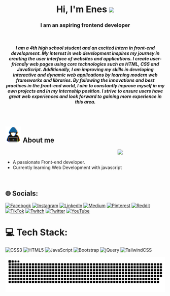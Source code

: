 <h1 align="center">Hi, I'm Enes <img src="https://media.giphy.com/media/hvRJCLFzcasrR4ia7z/giphy.gif" width="35"></h1>

<h3 align="center">I am an aspiring frontend developer</h3>
<br>
<h5 align="center">
I am a 4th high school student and an excited intern in front-end development. My interest in web development inspires my journey in creating the user interface of websites and applications. I create user-friendly web pages using core technologies such as HTML, CSS and JavaScript. Additionally, I am improving my skills in developing interactive and dynamic web applications by learning modern web frameworks and libraries. By following the innovations and best practices in the front-end world, I aim to constantly improve myself in my own projects and in my internship position. I strive to ensure users have great web experiences and look forward to gaining more experience in this area.</h5>

<br>

## <picture><img src = "https://github.com/0xAbdulKhalid/0xAbdulKhalid/raw/main/assets/mdImages/about_me.gif" width = 50px></picture> **About me**
<picture> <img align="right" src="https://github.com/raghavk16/raghavk16/blob/master/octo.gif" width = 150px></picture>
<br>
- A passionate Front-end developer.
- Currently learning Web Development with javascript
<br>


## 🌐 Socials:
[![Facebook](https://img.shields.io/badge/Facebook-%231877F2.svg?logo=Facebook&logoColor=white)](https://facebook.com/ahmetdogukankonuk) [![Instagram](https://img.shields.io/badge/Instagram-%23E4405F.svg?logo=Instagram&logoColor=white)](https://instagram.com/ahmetdogukankonuk) [![LinkedIn](https://img.shields.io/badge/LinkedIn-%230077B5.svg?logo=linkedin&logoColor=white)](https://linkedin.com/in/ahmetdogukankonuk) [![Medium](https://img.shields.io/badge/Medium-12100E?logo=medium&logoColor=white)](https://medium.com/@ahmetdogukankonuk) [![Pinterest](https://img.shields.io/badge/Pinterest-%23E60023.svg?logo=Pinterest&logoColor=white)](https://pinterest.com/ahmetdogukankonuk) [![Reddit](https://img.shields.io/badge/Reddit-%23FF4500.svg?logo=Reddit&logoColor=white)](https://reddit.com/user/ahmetdogukankonuk) [![TikTok](https://img.shields.io/badge/TikTok-%23000000.svg?logo=TikTok&logoColor=white)](https://tiktok.com/@ahmetdogukankonuk) [![Twitch](https://img.shields.io/badge/Twitch-%239146FF.svg?logo=Twitch&logoColor=white)](https://twitch.tv/ahmetdogukankonuk) [![Twitter](https://img.shields.io/badge/Twitter-%231DA1F2.svg?logo=Twitter&logoColor=white)](https://twitter.com/ahmetdogukanknk) [![YouTube](https://img.shields.io/badge/YouTube-%23FF0000.svg?logo=YouTube&logoColor=white)](https://www.youtube.com/@ahmetdogukankonuk) 

# 💻 Tech Stack:
![CSS3](https://img.shields.io/badge/css3-%231572B6.svg?style=for-the-badge&logo=css3&logoColor=white) ![HTML5](https://img.shields.io/badge/html5-%23E34F26.svg?style=for-the-badge&logo=html5&logoColor=white) ![JavaScript](https://img.shields.io/badge/javascript-%23323330.svg?style=for-the-badge&logo=javascript&logoColor=%23F7DF1E) ![Bootstrap](https://img.shields.io/badge/bootstrap-%23563D7C.svg?style=for-the-badge&logo=bootstrap&logoColor=white) ![jQuery](https://img.shields.io/badge/jquery-%230769AD.svg?style=for-the-badge&logo=jquery&logoColor=white) ![TailwindCSS](https://img.shields.io/badge/tailwindcss-%2338B2AC.svg?style=for-the-badge&logo=tailwind-css&logoColor=white) 


<p align="center">
  <img  src="https://raw.githubusercontent.com/Elanza-48/Elanza-48/main/resources/img/github-contribution-grid-snake.svg"
    alt="example" />
</p>
